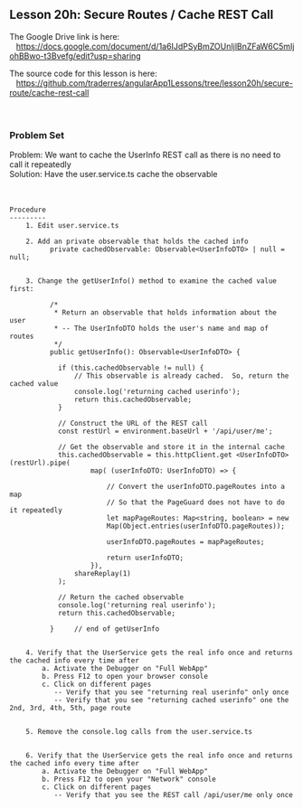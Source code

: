 Lesson 20h:  Secure Routes /  Cache REST Call
---------------------------------------------
The Google Drive link is here:<br>
&nbsp;&nbsp;&nbsp;https://docs.google.com/document/d/1a6IJdPSyBmZOUnIjlBnZFaW6C5mIjohBBwo-t3Bvefg/edit?usp=sharing
      

The source code for this lesson is here:<br>
&nbsp;&nbsp;&nbsp;https://github.com/traderres/angularApp1Lessons/tree/lesson20h/secure-route/cache-rest-call
<br>
<br>
<br>

<h3> Problem Set </h3>
Problem:  We want to cache the UserInfo REST call as there is no need to call it repeatedly<br>
Solution:  Have the user.service.ts cache the observable<br>





<br>
<br>

```
Procedure
---------
    1. Edit user.service.ts

    2. Add an private observable that holds the cached info
          private cachedObservable: Observable<UserInfoDTO> | null = null;


    3. Change the getUserInfo() method to examine the cached value first:
        
          /*
           * Return an observable that holds information about the user
           * -- The UserInfoDTO holds the user's name and map of routes
           */
          public getUserInfo(): Observable<UserInfoDTO> {
        
            if (this.cachedObservable != null) {
                // This observable is already cached.  So, return the cached value
                console.log('returning cached userinfo');
                return this.cachedObservable;
            }
        
            // Construct the URL of the REST call
            const restUrl = environment.baseUrl + '/api/user/me';
        
            // Get the observable and store it in the internal cache
            this.cachedObservable = this.httpClient.get <UserInfoDTO>(restUrl).pipe(
                    map( (userInfoDTO: UserInfoDTO) => {
        
                        // Convert the userInfoDTO.pageRoutes into a map
                        // So that the PageGuard does not have to do it repeatedly
                        let mapPageRoutes: Map<string, boolean> = new
                        Map(Object.entries(userInfoDTO.pageRoutes));
        
                        userInfoDTO.pageRoutes = mapPageRoutes;
        
                        return userInfoDTO;
                    }),
                shareReplay(1)
            );
        
            // Return the cached observable
            console.log('returning real userinfo');
            return this.cachedObservable;
        
          } 	// end of getUserInfo


    4. Verify that the UserService gets the real info once and returns the cached info every time after
        a. Activate the Debugger on "Full WebApp"
        b. Press F12 to open your browser console
        c. Click on different pages
           -- Verify that you see "returning real userinfo" only once
           -- Verify that you see "returning cached userinfo" one the 2nd, 3rd, 4th, 5th, page route


    5. Remove the console.log calls from the user.service.ts


    6. Verify that the UserService gets the real info once and returns the cached info every time after
        a. Activate the Debugger on "Full WebApp"
        b. Press F12 to open your "Network" console
        c. Click on different pages
           -- Verify that you see the REST call /api/user/me only once





```
